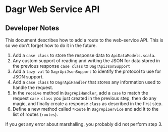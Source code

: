 # Dagr Web Service API

## Developer Notes

This document describes how to add a route to the web-service API.  This is so we don't forget how to do it in the future.

1. Add a `case class` to store the response data to `ApiDataModels.scala`.
2. Any custom support of reading and writing the JSON for data stored in the previous response `case class` to `DagrApiJsonSupport `
3. Add a `lazy val` to `DagrApiJsonSupport` to identify the protocol to use for JSON support.
4. Add a `case class` to `DagrApiHandler` that stores any information used to handle the request.
5. In the `receive` method in `DagrApiHandler`, add a `case` to match the request `case class` you just created in the previous step, then do any magic, and finally create a response `class` as described in the first step.
6. Define a new method called `*Route` in `DagrApiService` and add it to the list of routes (`routes`).

If you get any error about marshalling, you probably did not perform step 3.